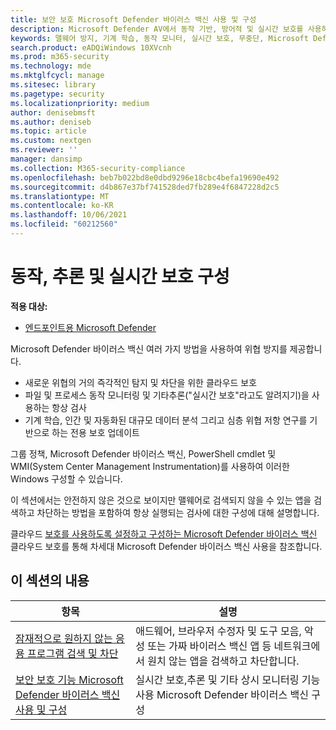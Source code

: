 ```yaml
---
title: 보안 보호 Microsoft Defender 바이러스 백신 사용 및 구성
description: Microsoft Defender AV에서 동작 기반, 방어적 및 실시간 보호를 사용하도록 설정할 수 있습니다.
keywords: 맬웨어 방지, 기계 학습, 동작 모니터, 실시간 보호, 무중단, Microsoft Defender 바이러스 백신, 맬웨어 방지, 보안, defender
search.product: eADQiWindows 10XVcnh
ms.prod: m365-security
ms.technology: mde
ms.mktglfcycl: manage
ms.sitesec: library
ms.pagetype: security
ms.localizationpriority: medium
author: denisebmsft
ms.author: deniseb
ms.topic: article
ms.custom: nextgen
ms.reviewer: ''
manager: dansimp
ms.collection: M365-security-compliance
ms.openlocfilehash: beb7b022bd8e0dbd9296e18cbc4befa19690e492
ms.sourcegitcommit: d4b867e37bf741528ded7fb289e4f6847228d2c5
ms.translationtype: MT
ms.contentlocale: ko-KR
ms.lasthandoff: 10/06/2021
ms.locfileid: "60212560"
---
```

# <a name="configure-behavioral-heuristic-and-real-time-protection"></a>동작, 추론 및 실시간 보호 구성


**적용 대상:**

- [엔드포인트용 Microsoft Defender](/microsoft-365/security/defender-endpoint/)

Microsoft Defender 바이러스 백신 여러 가지 방법을 사용하여 위협 방지를 제공합니다.

- 새로운 위협의 거의 즉각적인 탐지 및 차단을 위한 클라우드 보호
- 파일 및 프로세스 동작 모니터링 및 기타추론("실시간 보호"라고도 알려지기)을 사용하는 항상 검사
- 기계 학습, 인간 및 자동화된 대규모 데이터 분석 그리고 심층 위협 저항 연구를 기반으로 하는 전용 보호 업데이트

그룹 정책, Microsoft Defender 바이러스 백신, PowerShell cmdlet 및 WMI(System Center Management Instrumentation)를 사용하여 이러한 Windows 구성할 수 있습니다.

이 섹션에서는 안전하지 않은 것으로 보이지만 맬웨어로 검색되지 않을 수 있는 앱을 검색하고 차단하는 방법을 포함하여 항상 실행되는 검사에 대한 구성에 대해 설명합니다.

클라우드 [보호를 사용하도록 설정하고 구성하는 Microsoft Defender 바이러스 백신](cloud-protection-microsoft-defender-antivirus.md) 클라우드 보호를 통해 차세대 Microsoft Defender 바이러스 백신 사용을 참조합니다.

## <a name="in-this-section"></a>이 섹션의 내용

| 항목|설명 |
|---|---|
| [잠재적으로 원하지 않는 응용 프로그램 검색 및 차단](detect-block-potentially-unwanted-apps-microsoft-defender-antivirus.md)| 애드웨어, 브라우저 수정자 및 도구 모음, 악성 또는 가짜 바이러스 백신 앱 등 네트워크에서 원치 않는 앱을 검색하고 차단합니다. |
| [보안 보호 기능 Microsoft Defender 바이러스 백신 사용 및 구성](configure-real-time-protection-microsoft-defender-antivirus.md)|실시간 보호,추론 및 기타 상시 모니터링 기능 사용 Microsoft Defender 바이러스 백신 구성 |
